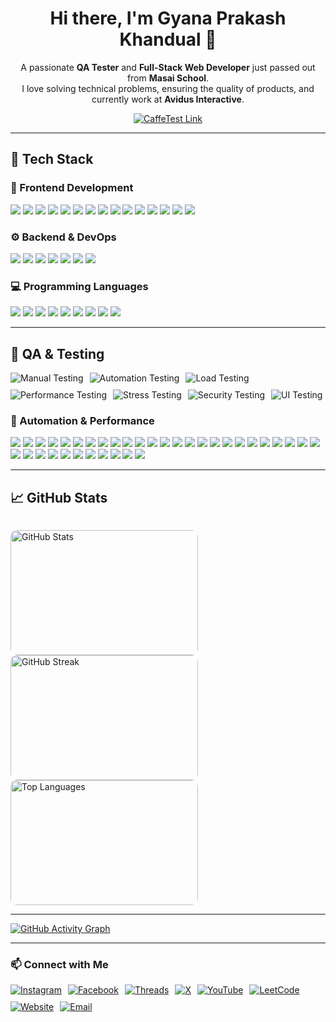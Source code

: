 <h1 align="center">Hi there, I'm Gyana Prakash Khandual 👋</h1>

<p align="center">
  A passionate <strong>QA Tester</strong> and <strong>Full-Stack Web Developer</strong> just passed out from <strong>Masai School</strong>. <br />
  I love solving technical problems, ensuring the quality of products, and currently work at <strong>Avidus Interactive</strong>.
</p>

<p align="center">
  <a href="https://caffetest.vercel.app/" target="_blank">
    <img src="https://img.shields.io/badge/CaffeTest 🚀-Visit Project-blue?style=for-the-badge" alt="CaffeTest Link" />
  </a>
</p>

---

## 🚀 Tech Stack

### 🎨 Frontend Development
<p>
  <img src="https://img.shields.io/badge/HTML5-E34F26?logo=html5&logoColor=white&style=for-the-badge" />
  <img src="https://img.shields.io/badge/CSS3-1572B6?logo=css3&logoColor=white&style=for-the-badge" />
  <img src="https://img.shields.io/badge/Bootstrap-563D7C?logo=bootstrap&logoColor=white&style=for-the-badge" />
  <img src="https://img.shields.io/badge/Material_UI-0081CB?logo=mui&logoColor=white&style=for-the-badge" />
  <img src="https://img.shields.io/badge/Tailwind_CSS-38B2AC?logo=tailwind-css&logoColor=white&style=for-the-badge" />
  <img src="https://img.shields.io/badge/Chakra_UI-319795?logo=chakraui&logoColor=white&style=for-the-badge" />
  <img src="https://img.shields.io/badge/Figma-F24E1E?logo=figma&logoColor=white&style=for-the-badge" />
  <img src="https://img.shields.io/badge/Framer_Motion-0055FF?logo=framer&logoColor=white&style=for-the-badge" />
  <img src="https://img.shields.io/badge/GSAP-88CE02?logo=greensock&logoColor=white&style=for-the-badge" />
  <img src="https://img.shields.io/badge/Three.js-000000?logo=three.js&logoColor=white&style=for-the-badge" />
  <img src="https://img.shields.io/badge/Blender-F5792A?logo=blender&logoColor=white&style=for-the-badge" />
  <img src="https://img.shields.io/badge/React-61DAFB?logo=react&logoColor=white&style=for-the-badge" />
  <img src="https://img.shields.io/badge/Next.js-000000?logo=next.js&logoColor=white&style=for-the-badge" />
  <img src="https://img.shields.io/badge/Angular-DD0031?logo=angular&logoColor=white&style=for-the-badge" />
  <img src="https://img.shields.io/badge/Vue.js-4FC08D?logo=vue.js&logoColor=white&style=for-the-badge" />
</p>

### ⚙️ Backend & DevOps
<p>
  <img src="https://img.shields.io/badge/Node.js-339933?logo=nodedotjs&logoColor=white&style=for-the-badge" />
  <img src="https://img.shields.io/badge/Express.js-404D59?logo=express&logoColor=white&style=for-the-badge" />
  <img src="https://img.shields.io/badge/NestJS-E0234E?logo=nestjs&logoColor=white&style=for-the-badge" />
  <img src="https://img.shields.io/badge/MySQL-005C84?logo=mysql&logoColor=white&style=for-the-badge" />
  <img src="https://img.shields.io/badge/MongoDB-47A248?logo=mongodb&logoColor=white&style=for-the-badge" />
  <img src="https://img.shields.io/badge/FastAPI-009688?logo=fastapi&logoColor=white&style=for-the-badge" />
  <img src="https://img.shields.io/badge/WebSockets-000000?style=for-the-badge&logo=socket.io&logoColor=white" />
</p>

### 💻 Programming Languages
<p>
  <img src="https://img.shields.io/badge/C-A8B9CC?logo=c&logoColor=white&style=for-the-badge" />
  <img src="https://img.shields.io/badge/C++-00599C?logo=c%2B%2B&logoColor=white&style=for-the-badge" />
  <img src="https://img.shields.io/badge/C%23-239120?logo=c-sharp&logoColor=white&style=for-the-badge" />
  <img src="https://img.shields.io/badge/Java-ED8B00?logo=openjdk&logoColor=white&style=for-the-badge" />
  <img src="https://img.shields.io/badge/JavaScript-F7DF1E?logo=javascript&logoColor=black&style=for-the-badge" />
  <img src="https://img.shields.io/badge/TypeScript-3178C6?logo=typescript&logoColor=white&style=for-the-badge" />
  <img src="https://img.shields.io/badge/Python-3776AB?logo=python&logoColor=white&style=for-the-badge" />
  <img src="https://img.shields.io/badge/Scala-DC322F?logo=scala&logoColor=white&style=for-the-badge" />
  <img src="https://img.shields.io/badge/Go-00ADD8?logo=go&logoColor=white&style=for-the-badge" />
</p>

---

## 🧪 QA & Testing

<div style="display: flex; flex-wrap: wrap; gap: 10px;">
  <!-- Manual Testing -->
  <img src="https://img.shields.io/badge/Manual%20Testing-%23FFA500?style=for-the-badge&logo=testing-library&logoColor=white" alt="Manual Testing" />

  <!-- Automation Testing -->
  <img src="https://img.shields.io/badge/Automation%20Testing-%2300BFFF?style=for-the-badge&logo=selenium&logoColor=white" alt="Automation Testing" />

  <!-- Load Testing -->
  <img src="https://img.shields.io/badge/Load%20Testing-%234CAF50?style=for-the-badge&logo=apachekafka&logoColor=white" alt="Load Testing" />

  <!-- Performance Testing -->
  <img src="https://img.shields.io/badge/Performance%20Testing-%23FF69B4?style=for-the-badge&logo=fastapi&logoColor=white" alt="Performance Testing" />

  <!-- Stress Testing -->
  <img src="https://img.shields.io/badge/Stress%20Testing-%23DC143C?style=for-the-badge&logo=apache&logoColor=white" alt="Stress Testing" />

  <!-- Security Testing -->
  <img src="https://img.shields.io/badge/Security%20Testing-%23117A65?style=for-the-badge&logo=datadog&logoColor=white" alt="Security Testing" />

  <!-- UI Testing -->
  <img src="https://img.shields.io/badge/UI%20Testing-%239C27B0?style=for-the-badge&logo=storybook&logoColor=white" alt="UI Testing" />
</div>



### 🤖 Automation & Performance
<p>
  <img src="https://img.shields.io/badge/Cypress-17202C?logo=cypress&logoColor=white&style=for-the-badge" />
  <img src="https://img.shields.io/badge/Selenium-43B02A?logo=selenium&logoColor=white&style=for-the-badge" />
  <img src="https://img.shields.io/badge/Appium-00A0DC?logo=appium&logoColor=white&style=for-the-badge" />
  <img src="https://img.shields.io/badge/Playwright-2C2E34?logo=microsoft&logoColor=white&style=for-the-badge" />
  <img src="https://img.shields.io/badge/Nightwatch.js-04C4E0?style=for-the-badge" />
  <img src="https://img.shields.io/badge/Puppeteer-40B5A4?logo=puppeteer&logoColor=white&style=for-the-badge" />
  <img src="https://img.shields.io/badge/Espresso-0056D2?logo=android&logoColor=white&style=for-the-badge" />
  <img src="https://img.shields.io/badge/XCUITest-1575F9?logo=apple&logoColor=white&style=for-the-badge" />
  <img src="https://img.shields.io/badge/TestNG-DD0031?style=for-the-badge" />
  <img src="https://img.shields.io/badge/JUnit-25A162?logo=java&logoColor=white&style=for-the-badge" />
  <img src="https://img.shields.io/badge/Mocha-8D6748?logo=mocha&logoColor=white&style=for-the-badge" />
  <img src="https://img.shields.io/badge/Chai-A30701?style=for-the-badge" />
  <img src="https://img.shields.io/badge/Cucumber-23D96C?logo=cucumber&logoColor=white&style=for-the-badge" />
  <img src="https://img.shields.io/badge/Postman-FF6C37?logo=postman&logoColor=white&style=for-the-badge" />
  <img src="https://img.shields.io/badge/Rest_Assured-000000?logo=java&logoColor=white&style=for-the-badge" />
  <img src="https://img.shields.io/badge/SOAPUI-85BC3D?style=for-the-badge" />
  <img src="https://img.shields.io/badge/Supertest-000000?style=for-the-badge" />
  <img src="https://img.shields.io/badge/K6-7D64FF?logo=k6&logoColor=white&style=for-the-badge" />
  <img src="https://img.shields.io/badge/Gatling-FF9E2A?logo=gatling&logoColor=white&style=for-the-badge" />
  <img src="https://img.shields.io/badge/Artillery-FF0505?style=for-the-badge" />
  <img src="https://img.shields.io/badge/Grafana-F46800?logo=grafana&logoColor=white&style=for-the-badge" />
  <img src="https://img.shields.io/badge/Locust-00A3E0?style=for-the-badge" />
  <img src="https://img.shields.io/badge/Burp_Suite-FF6600?logo=burpsuite&logoColor=white&style=for-the-badge" />
  <img src="https://img.shields.io/badge/OWASP_ZAP-009DD1?logo=owasp&logoColor=white&style=for-the-badge" />
  <img src="https://img.shields.io/badge/Allure-4C4C4C?logo=allure&logoColor=white&style=for-the-badge" />
  <img src="https://img.shields.io/badge/HTML_Report-E34F26?logo=html5&logoColor=white&style=for-the-badge" />
  <img src="https://img.shields.io/badge/Extent_Reports-5CE500?style=for-the-badge" />
  <img src="https://img.shields.io/badge/Jasmine-8A4182?logo=jasmine&logoColor=white&style=for-the-badge" />
  <img src="https://img.shields.io/badge/Mochawesome-8D6748?style=for-the-badge" />
  <img src="https://img.shields.io/badge/Jira-0052CC?logo=jira&logoColor=white&style=for-the-badge" />
  <img src="https://img.shields.io/badge/Test_Rail-65C179?style=for-the-badge" />
  <img src="https://img.shields.io/badge/Caffein_Test-FFDD00?style=for-the-badge" />
  <img src="https://img.shields.io/badge/Faker-EF5350?style=for-the-badge" />
  <img src="https://img.shields.io/badge/Testim-5A4FCF?style=for-the-badge" />
  <img src="https://img.shields.io/badge/Percy-8E44AD?style=for-the-badge" />
  <img src="https://img.shields.io/badge/WireMock-4CAF50?style=for-the-badge" />
</p>

---

## 📈 GitHub Stats

<p align="center" style="display: flex; justify-content: center; gap: 10px;">

  <div style="width: 300px; height: 200px; overflow: hidden; border-radius: 10px;">
    <img src="https://github-readme-stats.vercel.app/api?username=gyanaprakashkhandual&show_icons=true&theme=blueberry" 
         alt="GitHub Stats" 
         style="width: 100%; height: 100%; object-fit: contain;" />
  </div>

  <div style="width: 300px; height: 200px; overflow: hidden; border-radius: 10px;">
    <img src="https://github-readme-streak-stats.herokuapp.com/?user=gyanaprakashkhandual&theme=blueberry" 
         alt="GitHub Streak" 
         style="width: 100%; height: 100%; object-fit: contain;" />
  </div>

  <div style="width: 300px; height: 200px; overflow: hidden; border-radius: 10px;">
    <img src="https://github-readme-stats.vercel.app/api/top-langs/?username=gyanaprakashkhandual&layout=compact&theme=blueberry" 
         alt="Top Languages" 
         style="width: 100%; height: 100%; object-fit: contain;" />
  </div>

</p>




---
[![GitHub Activity Graph](https://github-readme-activity-graph.vercel.app/graph?username=gyanaprakashkhandual&theme=react)](https://github.com/gyanaprakashkhandual)



---


### 📫 Connect with Me
 

<div style="display: flex; align-items: center; flex-wrap: wrap; gap: 10px;">
  

  <!-- Instagram -->
  <a href="https://www.instagram.com/yourusername" target="_blank">
    <img src="https://img.shields.io/badge/Instagram-%23E4405F?style=for-the-badge&logo=instagram&logoColor=white" alt="Instagram" />
  </a>
  <!-- Facebook -->
  <a href="https://www.facebook.com/yourusername" target="_blank">
    <img src="https://img.shields.io/badge/Facebook-%231877F2?style=for-the-badge&logo=facebook&logoColor=white" alt="Facebook" />
  </a>

  <!-- Threads -->
  <a href="https://www.threads.net/@yourusername" target="_blank">
    <img src="https://img.shields.io/badge/Threads-000000?style=for-the-badge&logo=threads&logoColor=white" alt="Threads" />
  </a>

  <!-- X / Twitter -->
  <a href="https://x.com/yourusername" target="_blank">
    <img src="https://img.shields.io/badge/X-000000?style=for-the-badge&logo=twitter&logoColor=white" alt="X" />
  </a>

  <!-- YouTube -->
  <a href="https://www.youtube.com/@yourchannel" target="_blank">
    <img src="https://img.shields.io/badge/YouTube-%23FF0000?style=for-the-badge&logo=youtube&logoColor=white" alt="YouTube" />
  </a>

  <!-- LeetCode -->
  <a href="https://leetcode.com/yourusername" target="_blank">
    <img src="https://img.shields.io/badge/LeetCode-%23FFA116?style=for-the-badge&logo=leetcode&logoColor=white" alt="LeetCode" />
  </a>

  <!-- Website -->
  <a href="https://codewithchrissii.vercel.app/" target="_blank">
    <img src="https://img.shields.io/badge/Website-%2300ADEF?style=for-the-badge&logo=google-chrome&logoColor=white" alt="Website" />
  </a>

  <!-- Email -->
  <a href="mailto:gyanaprakashkhnadual@gmail.com">
    <img src="https://img.shields.io/badge/Email-D14836?style=for-the-badge&logo=gmail&logoColor=white" alt="Email" />
  </a>

</div>



